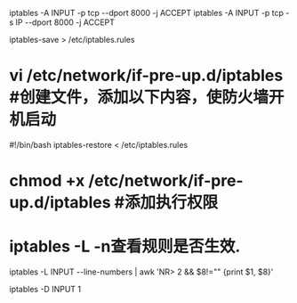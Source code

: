 iptables -A INPUT -p tcp --dport 8000  -j ACCEPT
iptables -A INPUT -p tcp -s IP --dport 8000  -j ACCEPT

iptables-save > /etc/iptables.rules


# vi /etc/network/if-pre-up.d/iptables #创建文件，添加以下内容，使防火墙开机启动
#!/bin/bash
iptables-restore < /etc/iptables.rules

# chmod +x /etc/network/if-pre-up.d/iptables #添加执行权限

# iptables -L -n查看规则是否生效.

iptables -L INPUT --line-numbers | awk 'NR> 2 && $8!="" {print $1, $8}'

iptables -D INPUT 1